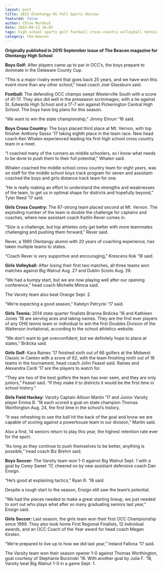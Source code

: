 ```yaml
---
layout: post
title: 2015 Olentangy HS Fall Sports Review
featured: false
author: Chloe Murdock
date: 2015-09-22 16:03
tags: high-school sports golf football cross-country volleyball tennis field-hockey soccer
category: the-beacon
---
```

**Originally published in 2015 September issue of The Beacon magazine for Olentangy High School**

**Boys Golf:** After players came up to par in OCC’s, the boys prepare to dominate in the Delaware County Cup.

“This is a major rivalry event that goes back 25 years, and we have won this event more than any other school,” head coach Joel Glassburn said.

**Football:** The defending OCC champs swept Westerville South with a score of 41-17. They also did well in the preseason scrimmages, with a tie against St. Edwards High School and a 17-7 win against Pickerington Central High School. The boys have big plans for this season.

“We want to win the state championship,” Jimmy Elmurr ‘16 said.

**Boys Cross Country:** The boys placed third place at Mt. Vernon, with top finisher Anthony Sasso ‘17 taking eighth place in the team race. New head coach Ken Whalen experienced leading his first high school cross country team in a meet.

“I coached many of the runners as middle schoolers, so I know what needs to be done to push them to their full potential,” Whalen said.

Whalen coached the middle school cross country team for eight years, was on staff for the middle school boys track program for seven and assistant-coached the boys and girls distance track team for one.

“He is really making an effort to understand the strengths and weaknesses of the team, to get us in optimal shape for districts and hopefully beyond,” Tyler Reed ‘17 said.

**Girls Cross Country:** The 87-strong team placed second at Mt. Vernon. The exploding number of the team is double the challenge for captains and coaches, where new assistant coach Kaitlin Rever comes in.

“Size is a challenge, but top athletes only get better with more teammates challenging and pushing them forward,” Rever said.

Rever, a 1990 Olentangy alumni with 20 years of coaching experience, has taken multiple teams to states.

“Coach Rever is very supportive and encouraging,” Krescens Kok ‘18 said.

**Girls Volleyball:** After losing their first two matches, all three teams won matches against Big Walnut Aug. 27 and Dublin Scioto Aug. 29.

“We had a bumpy start, but we are now playing well after our opening conference,” head coach Michelle Mimna said.

The Varsity team also beat Orange Sept. 2.

“We’re expecting a good season,” Katelyn Petrycki ‘17 said.

**Girls Tennis:**  2014 state quarter finalists Brianna Brdicka ‘16 and Kathleen Jones ‘18 are serving aces and taking names. They are the first ever players of any OHS tennis team or individual to win the first Doubles Division of the Watterson Invitational, according to the school athletics website.

“We don’t want to get overconfident, but we definitely hope to place at states,” Brdicka said.

**Girls Golf:** Kara Raines ‘17 finished sixth out of 66 golfers at the Midwest Classic in Canton with a score of 82, with the team finishing ninth out of 18 teams in the tournament, head coach John Feasel said. Raines and Alexandra Cardi ‘17 are the players to watch for.

“They are two of the best golfers the team has ever seen, and they are only juniors,” Feasel said. “If they make it to districts it would be the first time in school history.”

**Girls Field Hockey:** Varsity Captain Allison Martin ‘17 and Junior Varsity player Emma B. ‘18 each scored a goal on state champion Thomas Worthington Aug. 24, the first time in the school’s history.

“It was refreshing to see the ball hit the back of the goal and know we are capable of scoring against a powerhouse team in our division,” Martin said.

Also a first, 14 seniors return to play this year, the highest retention rate ever for the sport.

“As long as they continue to push themselves to be better, anything is possible,” head coach Biz Brehm said.

**Boys Soccer:** The Varsity team won 1-0 against Big Walnut Sept. 1 with a goal by Corey Sweet ‘17, cheered on by new assistant defensive coach Dan Ensign.

“He’s good at explaining tactics,” Ryan R. ‘18 said.

Despite a rough start to the season, Ensign still saw the team’s potential.

“We had the pieces needed to make a great starting lineup, we just needed to sort out who plays what after so many graduating seniors last year,” Ensign said.

**Girls Soccer:** Last season, the girls team won their first OCC Championship since 1999. They also took home First Regional Finalists, 12 individual awards, and an OCC Coach of the Year award for head coach Megan Kirsten.

“We’re prepared to live up to how we did last year,” Ireland Fallona ‘17 said.

The Varsity team won their season opener 1-0 against Thomas Worthington, goal courtesy of Stephanie Burzinski ‘16. With another goal by Julia F. ‘18, Varsity beat Big Walnut 1-0 in a game Sept. 1.